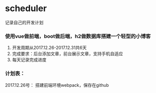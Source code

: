 # scheduler
记录自己的开发计划

### 使用vue做前端，boot做后端，h2做数据库搭建一个轻型的小博客

1. 开发周期从2017.12.26-2017.12.31共6天
2. 完成要求：后台添加文章，前台展示文章，支持手机自适应
3. 每天记录完成进度

### 计划表：
2017.12.26号：
搭建前端环境webpack，保存在github
